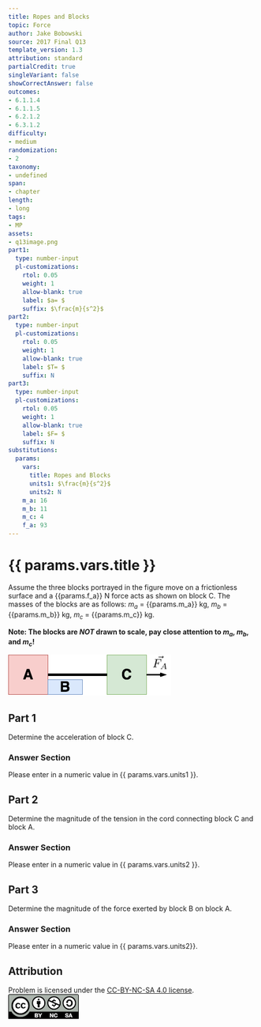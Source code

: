```yaml
---
title: Ropes and Blocks
topic: Force
author: Jake Bobowski
source: 2017 Final Q13
template_version: 1.3
attribution: standard
partialCredit: true
singleVariant: false
showCorrectAnswer: false
outcomes:
- 6.1.1.4
- 6.1.1.5
- 6.2.1.2
- 6.3.1.2
difficulty:
- medium
randomization:
- 2
taxonomy:
- undefined
span:
- chapter
length:
- long
tags:
- MP
assets:
- q13image.png
part1:
  type: number-input
  pl-customizations:
    rtol: 0.05
    weight: 1
    allow-blank: true
    label: $a= $
    suffix: $\frac{m}{s^2}$
part2:
  type: number-input
  pl-customizations:
    rtol: 0.05
    weight: 1
    allow-blank: true
    label: $T= $
    suffix: N
part3:
  type: number-input
  pl-customizations:
    rtol: 0.05
    weight: 1
    allow-blank: true
    label: $F= $
    suffix: N
substitutions:
  params:
    vars:
      title: Ropes and Blocks
      units1: $\frac{m}{s^2}$
      units2: N
    m_a: 16
    m_b: 11
    m_c: 4
    f_a: 93
---
```

# {{ params.vars.title }}
Assume the three blocks portrayed in the figure move on a frictionless surface and a {{params.f_a}} N force
acts as shown on block C. The masses of the blocks are as follows: $m_a$ = {{params.m_a}} kg, $m_b$ = {{params.m_b}} kg, $m_c$ = {{params.m_c}} kg.

**Note: The blocks are _NOT_ drawn to scale, pay close attention to $m_a$, $m_b$, and $m_c$!**

<img src="q13image.png" alt="Blocks A, B and C, with force F_a pulling on them." >

## Part 1

Determine the acceleration of block C.

### Answer Section

Please enter in a numeric value in {{ params.vars.units1 }}.

## Part 2

Determine the magnitude of the tension in the cord connecting block C and block A.

### Answer Section

Please enter in a numeric value in {{ params.vars.units2 }}.

## Part 3

Determine the magnitude of the force exerted by block B on block A.

### Answer Section

Please enter in a numeric value in {{ params.vars.units2}}.

## Attribution

Problem is licensed under the [CC-BY-NC-SA 4.0 license](https://creativecommons.org/licenses/by-nc-sa/4.0/).<br> ![The Creative Commons 4.0 license requiring attribution-BY, non-commercial-NC, and share-alike-SA license.](https://raw.githubusercontent.com/firasm/bits/master/by-nc-sa.png)